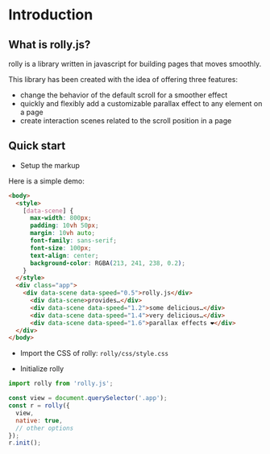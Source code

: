 # Introduction

## What is rolly.js?

rolly is a library written in javascript for building pages that moves smoothly.

This library has been created with the idea of offering three features:
- change the behavior of the default scroll for a smoother effect
- quickly and flexibly add a customizable parallax effect to any element on a page
- create interaction scenes related to the scroll position in a page

## Quick start

- Setup the markup

Here is a simple demo:
```html
<body>
  <style>
    [data-scene] {
      max-width: 800px;
      padding: 10vh 50px;
      margin: 10vh auto;
      font-family: sans-serif;
      font-size: 100px;
      text-align: center;
      background-color: RGBA(213, 241, 238, 0.2);
    }
  </style>
  <div class="app">
    <div data-scene data-speed="0.5">rolly.js</div>
      <div data-scene>provides…</div>
      <div data-scene data-speed="1.2">some delicious…</div>
      <div data-scene data-speed="1.4">very delicious…</div>
      <div data-scene data-speed="1.6">parallax effects ❤️</div>
  </div>
</body>
```

- Import the CSS of rolly: `rolly/css/style.css`

- Initialize rolly

```js
import rolly from 'rolly.js';

const view = document.querySelector('.app');
const r = rolly({
  view,
  native: true,
  // other options
});
r.init();
```
